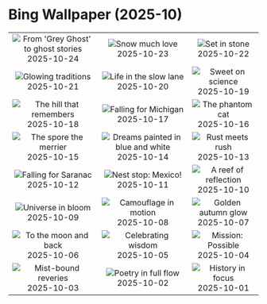 # Bing Wallpaper (2025-10)

|  |  |  |
|:---:|:---:|:---:|
| ![](https://www.bing.com/th?id=OHR.QueenMary_EN-GB3607133063_400x240.jpg "From 'Grey Ghost' to ghost stories") 2025-10-24 | ![](https://www.bing.com/th?id=OHR.SnowLeopard_EN-GB3426907402_400x240.jpg "Snow much love") 2025-10-23 | ![](https://www.bing.com/th?id=OHR.BulgariaRocks_EN-GB3300175834_400x240.jpg "Set in stone") 2025-10-22 |
| ![](https://www.bing.com/th?id=OHR.DiyaDiwali_EN-GB8694229403_400x240.jpg "Glowing traditions") 2025-10-21 | ![](https://www.bing.com/th?id=OHR.HoffmansSloth_EN-GB2702154812_400x240.jpg "Life in the slow lane") 2025-10-20 | ![](https://www.bing.com/th?id=OHR.AppleHarvest_EN-GB2257227722_400x240.jpg "Sweet on science") 2025-10-19 |
| ![](https://www.bing.com/th?id=OHR.SilburyHill_EN-GB2103957342_400x240.jpg "The hill that remembers") 2025-10-18 | ![](https://www.bing.com/th?id=OHR.RockRiverFalls_EN-GB1931975271_400x240.jpg "Falling for Michigan") 2025-10-17 | ![](https://www.bing.com/th?id=OHR.SiberianLynx_EN-GB8420087403_400x240.jpg "The phantom cat") 2025-10-16 |
| ![](https://www.bing.com/th?id=OHR.AmethystLaccaria_EN-GB8262001695_400x240.jpg "The spore the merrier") 2025-10-15 | ![](https://www.bing.com/th?id=OHR.OiaSantorini_EN-GB8058945435_400x240.jpg "Dreams painted in blue and white") 2025-10-14 | ![](https://www.bing.com/th?id=OHR.StarlingBrighton2025_EN-GB5939254897_400x240.jpg "Rust meets rush") 2025-10-13 |
| ![](https://www.bing.com/th?id=OHR.SaranacLake_EN-GB5589818058_400x240.jpg "Falling for Saranac") 2025-10-12 | ![](https://www.bing.com/th?id=OHR.WoodDuckHen_EN-GB5445479640_400x240.jpg "Nest stop: Mexico!") 2025-10-11 | ![](https://www.bing.com/th?id=OHR.MonurikiFiji_EN-GB5307318194_400x240.jpg "A reef of reflection") 2025-10-10 |
| ![](https://www.bing.com/th?id=OHR.WebbPillars_EN-GB5169547738_400x240.jpg "Universe in bloom") 2025-10-09 | ![](https://www.bing.com/th?id=OHR.OctopusCyanea_EN-GB5018105251_400x240.jpg "Camouflage in motion") 2025-10-08 | ![](https://www.bing.com/th?id=OHR.RidgwayAspens_EN-GB4884464302_400x240.jpg "Golden autumn glow") 2025-10-07 |
| ![](https://www.bing.com/th?id=OHR.AnshunBridge_EN-GB4728597345_400x240.jpg "To the moon and back") 2025-10-06 | ![](https://www.bing.com/th?id=OHR.TeacherOwl_EN-GB4585864931_400x240.jpg "Celebrating wisdom") 2025-10-05 | ![](https://www.bing.com/th?id=OHR.DragonEndeavour_EN-GB3820575849_400x240.jpg "Mission: Possible") 2025-10-04 |
| ![](https://www.bing.com/th?id=OHR.SkyeHeather_EN-GB3363939992_400x240.jpg "Mist-bound reveries") 2025-10-03 | ![](https://www.bing.com/th?id=OHR.NationalPoetryDay2025_EN-GB3464467927_400x240.jpg "Poetry in full flow") 2025-10-02 | ![](https://www.bing.com/th?id=OHR.BlackMonthUK2025_EN-GB0715842244_400x240.jpg "History in focus") 2025-10-01 |
